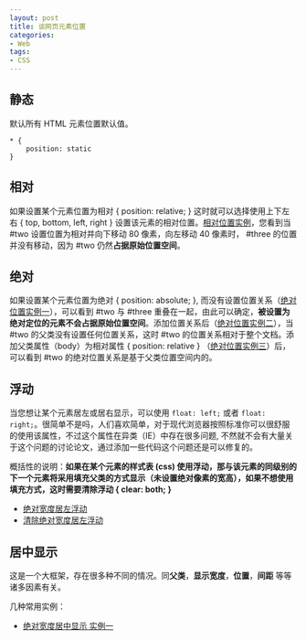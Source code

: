 ```yaml
---
layout: post
title: 谈网页元素位置
categories:
- Web
tags:
- CSS
---
```


## 静态
默认所有 HTML 元素位置默认值。

	* {
		position: static
	}

## 相对
如果设置某个元素位置为相对 { position: relative; } 这时就可以选择使用上下左右 { top, bottom, left, right } 设置该元素的相对位置。[相对位置实例](/articles/web-elements-position/position-relative.html)，您看到当 #two 设置位置为相对并向下移动 80 像素，向左移动 40 像素时， #three 的位置并没有移动，因为 #two 仍然**占据原始位置空间**。

## 绝对
如果设置某个元素位置为绝对 { position: absolute; }, 而没有设置位置关系（[绝对位置实例一](/articles/web-elements-position/position-absolute-1.html)），可以看到 #two 与 #three 重叠在一起，由此可以确定，**被设置为绝对定位的元素不会占据原始位置空间**。添加位置关系后（[绝对位置实例二](/articles/web-elements-position/position-absolute-2.html)），当 #two 的父类没有设置任何位置关系，这时 #two 的位置关系相对于整个文档。添加父类属性（body）为相对属性 { position: relative } （[绝对位置实例三](/articles/web-elements-position/position-absolute-3.html)）后，可以看到 #two 的绝对位置关系是基于父类位置空间内的。

## 浮动
当您想让某个元素居左或居右显示，可以使用 `float: left;` 或者 `float: right;`。很简单不是吗，人们喜欢简单，对于现代浏览器按照标准你可以很舒服的使用该属性，不过这个属性在异类（IE）中存在很多问题, 不然就不会有大量关于这个问题的讨论论文，通过添加一些代码这个问题还是可以修复的。

概括性的说明：**如果在某个元素的样式表 (css) 使用浮动，那与该元素的同级别的下一个元素将采用填充父类的方式显示（未设置绝对像素的宽高），如果不想使用填充方式，这时需要清除浮动 { clear: both; }**

* [绝对宽度居左浮动](/articles/web-elements-position/float-1.html)
* [清除绝对宽度居左浮动](/articles/web-elements-position/float-2.html)

## 居中显示
这是一个大框架，存在很多种不同的情况。同**父类**，**显示宽度**，**位置**，**间距** 等等诸多因素有关。

几种常用实例：

* [绝对宽度居中显示 实例一](/articles/web-elements-position/position-absolute-1.html)